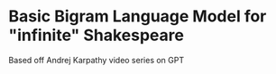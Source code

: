 # Basic Bigram Language Model for "infinite" Shakespeare

Based off Andrej Karpathy video series on GPT
